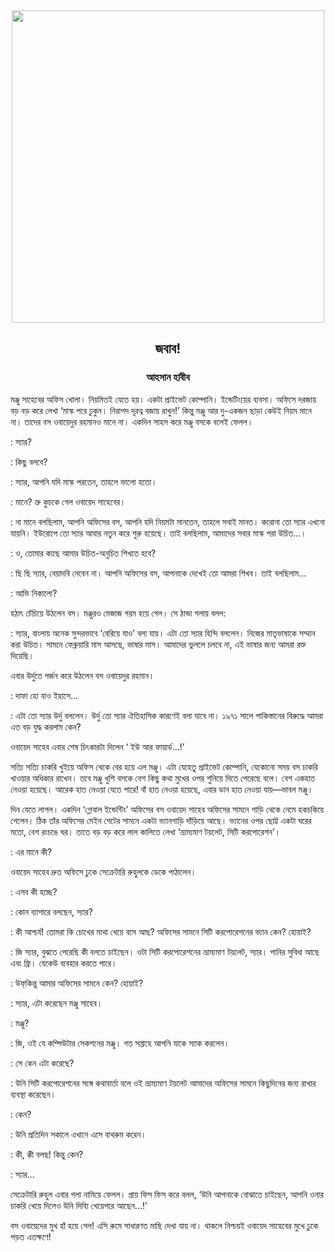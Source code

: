 <div align=center> <img align=center src='../images/prothomalo/জবাব!@আহসান-হাবীব' width=500px >

<h2 align=center>জবাব!</h4><h3 align=center>আহসান হাবীব</h3></div>

মঞ্জু সাহেবের অফিস খোলা। নিয়মিতই যেতে হয়। একটা প্রাইভেট কোম্পানি। ইন্ডেটিংয়ের ব্যবসা। অফিসে দরজায় বড় বড় করে লেখা ‘মাস্ক পরে ঢুকুন। নিরাপদ দূরত্ব বজায় রাখুন!’ কিন্তু মঞ্জু আর দু-একজন ছাড়া কেউই নিয়ম মানে না। তাদের বস ওবায়েদুর রহমানও মানে না। একদিন সাহস করে মঞ্জু বসকে বলেই ফেলল।

: স্যার?

: কিছু বলবে?

: স্যার, আপনি যদি মাস্ক পরতেন, তাহলে ভালো হতো।

: মানে? ভ্রু কুচকে গেল ওবায়েদ সাহেবের।

: না মানে বলছিলাম, আপনি অফিসের বস, আপনি যদি নিয়মটা মানতেন, তাহলে সবাই মানত। করোনা তো স্যার এখনো যায়নি। ইউরোপে তো স্যার আবার নতুন করে শুরু হয়েছে। তাই বলছিলাম, আমাদের সবার মাস্ক পরা উচিত...।

: ও, তোমার কাছে আমার উচিত-অনুচিত শিখতে হবে?

: ছি ছি স্যার, বেয়াদবি নেবেন না। আপনি অফিসের বস, আপনাকে দেখেই তো আমরা শিখব। তাই বলছিলাম...

: আভি নিকালো?

হঠাৎ চেঁচিয়ে উঠলেন বস। মঞ্জুরও মেজাজ গরম হয়ে গেল। সে ঠান্ডা গলায় বলল:

: স্যার, বাংলায় অনেক সুন্দরভাবে ‘বেরিয়ে যাও’ বলা যায়। এটা তো স্যার হিন্দি বললেন। নিজের মাতৃভাষাকে সম্মান করা উচিত। সামনে ফেব্রুয়ারি মাস আসছে, ভাষার মাস। আমাদের ভুললে চলবে না, এই ভাষার জন্য আমরা রক্ত দিয়েছি।

এবার উর্দুতে গর্জন করে উঠলেন বস ওবায়েদুর রহমান।

: দাফা হো যাও ইহাসে...

: এটা তো স্যার উর্দু বললেন। উর্দু তো স্যার ঐতিহাসিক কারণেই বলা যাবে না। ১৯৭১ সালে পাকিস্তানের বিরুদ্ধে আমরা এত বড় যুদ্ধ করলাম কেন?

ওবায়েদ সাহেব এবার শেষ চিৎকারটা দিলেন ‘ ইউ আর ফায়ার্ড...!’

সত্যি সত্যি চাকরি খুইয়ে অফিস থেকে বের হয়ে এল মঞ্জু। এটা যেহেতু প্রাইভেট কোম্পানি, যেকোনো সময় বস চাকরি খাওয়ার অধিকার রাখেন। তবে মঞ্জু খুশি বসকে বেশ কিছু কথা মুখের ওপর শুনিয়ে দিতে পেরেছে বলে। বেশ একহাত নেওয়া হয়েছে। আরেক হাত নেওয়া যেতে পারে! বাঁ হাত নেওয়া হয়েছে, এবার ডান হাত নেওয়া যায়—ভাবল মঞ্জু।

দিন যেতে লাগল। একদিন ‘গ্লোবাল ইন্ডেন্টিং’ অফিসের বস ওবায়েদ সাহেব অফিসের সামনে গাড়ি থেকে নেমে হকচকিয়ে গেলেন। ঠিক তাঁর অফিসের মেইন গেটের সামনে একটা ভ্যানগাড়ি দাঁড়িয়ে আছে। ভ্যানের ওপর ছোট্ট একটা ঘরের মতো, বেশ রংচঙে ঘর। তাতে বড় বড় করে লাল কালিতে লেখা ‘ভ্রাম্যমাণ টয়লেট, সিটি করপোরেশন’।

: এর মানে কী?

ওবায়েদ সাহেব দ্রুত অফিসে ঢুকে সেক্রেটারি রুহুলকে ডেকে পাঠালেন।

: এসব কী হচ্ছে?

: কোন ব্যাপারে বলছেন, স্যার?

: কী আশ্চর্য! তোমরা কি চোখের মাথা খেয়ে বসে আছ? অফিসের সামনে সিটি করপোরেশনের ভ্যান কেন? হোয়াই?

: জি স্যার, বুঝতে পেরেছি কী বলতে চাইছেন। ওটা সিটি করপোরেশনের ভ্রাম্যমাণ টয়লেট, স্যার। পানির সুবিধা আছে এবং ফ্রি। যেকেউ ব্যবহার করতে পারে।

: উফ্​কিন্তু আমার অফিসের সামনে কেন? হোয়াই?

: স্যার, এটা করেছেন মঞ্জু সাহেব।

: মঞ্জু?

: জি, ওই যে কম্পিউটার সেকশনের মঞ্জু। গত সপ্তাহে আপনি যাকে স্যাক করলেন।

: সে কেন এটা করেছে?

: উনি সিটি করপোরেশনের সঙ্গে কথাবার্তা বলে ওই ভ্রাম্যমাণ টয়লেট আমাদের অফিসের সামনে কিছুদিনের জন্য রাখার ব্যবস্থা করেছেন।

: কেন?

: উনি প্রতিদিন সকালে এখানে এসে বাথরুম করেন।

: কী, ক্কী বলছ! কিন্তু কেন?

: স্যার...

সেক্রেটারি রুহুল এবার গলা নামিয়ে ফেলল। প্রায় ফিস ফিস করে বলল, ‘উনি আপনাকে বোঝাতে চাইছেন, আপনি ওনার চাকরি খেয়ে দিলেও উনি দিব্যি খেয়েপরে আছেন...!’

বস ওবায়েদের মুখ হাঁ হয়ে গেল! এসি রুমে সাধারণত মাছি দেখা যায় না। থাকলে নিশ্চয়ই ওবায়েদ সাহেবের মুখে ঢুকে পড়ত এতক্ষণে!

